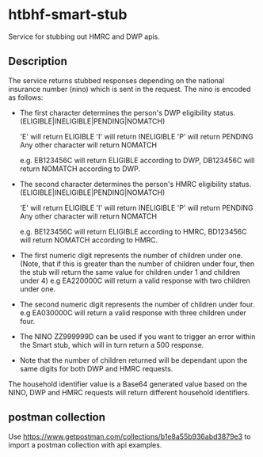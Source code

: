 # htbhf-smart-stub
Service for stubbing out HMRC and DWP apis.

## Description
The service returns stubbed responses depending on the national insurance number (nino) which is sent in the request.
The nino is encoded as follows:

* The first character determines the person's DWP eligibility status. (ELIGIBLE|INELIGIBLE|PENDING|NOMATCH)

  'E' will return ELIGIBLE
  'I' will return INELIGIBLE
  'P' will return PENDING
  Any other character will return NOMATCH

  e.g. EB123456C will return ELIGIBLE according to DWP, 
       DB123456C will return NOMATCH according to DWP.
       
* The second character determines the person's HMRC eligibility status. (ELIGIBLE|INELIGIBLE|PENDING|NOMATCH)

  'E' will return ELIGIBLE
  'I' will return INELIGIBLE
  'P' will return PENDING
  Any other character will return NOMATCH

  e.g. BE123456C will return ELIGIBLE according to HMRC, 
       BD123456C will return NOMATCH according to HMRC.
    
* The first numeric digit represents the number of children under one. (Note, that if this is greater than the number of children under four, 
then the stub will return the same value for children under 1 and children under 4)
  e.g EA220000C will return a valid response with two children under one.
  
* The second numeric digit represents the number of children under four.
  e.g EA030000C will return a valid response with three children under four.
  
* The NINO ZZ999999D can be used if you want to trigger an error within the Smart stub, which will in turn return a 500 response.

* Note that the number of children returned will be dependant upon the same digits for both DWP and HMRC requests.

The household identifier value is a Base64 generated value based on the NINO, DWP and HMRC requests will return different household identifiers.

## postman collection
Use https://www.getpostman.com/collections/b1e8a55b936abd3879e3 to import a postman collection with api examples.
